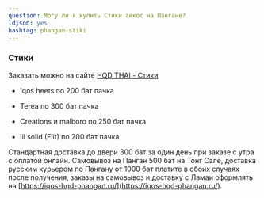 ```yaml
---
question: Могу ли я купить Стики айкос на Пангане?
ldjson: yes
hashtag: phangan-stiki
---
```


###  Стики 

Заказать можно на сайте [HQD THAI - Стики](https://hqdthai.ru/stiki/iqosstiki/)

* Iqos heets по 200 бат пачка

* Terea по 300 бат пачка

* Creations и malboro по 250 бат пачка

* lil solid (Fiit) по 200 бат пачка  


 Стандартная доставка до двери 300 бат за один день при заказе с утра с оплатой онлайн. Самовывоз на Панган 500 бат на Тонг Сале, доставка русским курьером по Пангану от  1000 бат платите в обоих случаях после получения, заказы на самовывоз и доставку с Ламаи оформлять на [https://iqos-hqd-phangan.ru/](https://iqos-hqd-phangan.ru/).
